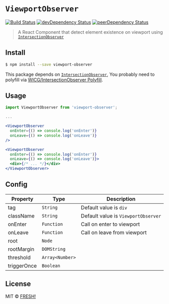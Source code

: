 # `ViewportObserver`

[![Build Status](https://travis-ci.org/openfresh/viewport-observer.svg?branch=master)](https://travis-ci.org/openfresh/viewport-observer)
[![devDependency Status](https://david-dm.org/openfresh/viewport-observer/dev-status.svg)](https://david-dm.org/openfresh/viewport-observer?type=dev)
[![peerDependency Status](https://david-dm.org/openfresh/viewport-observer/peer-status.svg)](https://david-dm.org/openfresh/viewport-observer?type=peer)

> A React Component that detect element existence on viewport using [`IntersectionObserver`](https://wicg.github.io/IntersectionObserver/)

## Install

```bash
$ npm install --save viewport-observer
```

This package depends on [`IntersectionObserver`](https://wicg.github.io/IntersectionObserver/), You probably need to polyfill via [WICG/IntersectionObserver Polyfill](https://github.com/WICG/IntersectionObserver/tree/gh-pages/polyfill).

## Usage

```jsx
import ViewportObserver from 'viewport-observer';

...

<ViewportObserver
  onEnter={() => console.log('onEnter')}
  onLeave={() => console.log('onLeave')}
/>

<ViewportObserver
  onEnter={() => console.log('onEnter')}
  onLeave={() => console.log('onLeave')}>
  <div>{/* ... */}</div>
</ViewportObserver>
```

## Config

|  Property   | Type       | Description                 |
| ----------- | ---------- | --------------------------- |
| tag | `String` | Default value is `div` |
| className | `String` | Default value is `ViewportObserver` |
| onEnter | `Function` | Call on enter to viewport   |
| onLeave | `Function` | Call on leave from viewport |
| root | `Node` | |
| rootMargin | `DOMString` | |
| threshold  | `Array<Number>` | |
| triggerOnce | `Boolean` | |

## License

MIT © [FRESH!](https://github.com/openfresh)
